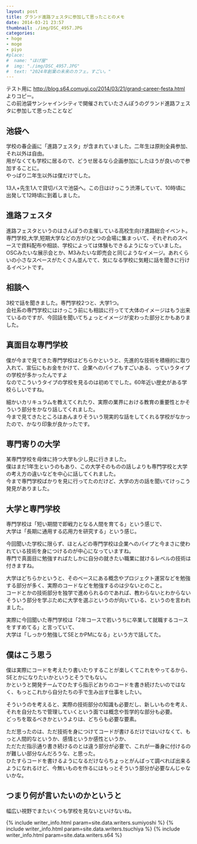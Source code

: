 ```yaml
---
layout: post
title: グランド進路フェスタに参加して思ったことのメモ
date: 2014-03-21 23:57
thumbnail: ./img/DSC_4957.JPG
categories:
- hoge
- moge
- piyo
#place:
#  name: "ほげ屋"
#  img: "./img/DSC_4957.JPG"
#  text: "2024年創業の未来のカフェ。すごい。"
---
```

テスト用に http://blog.s64.comugi.co/2014/03/21/grand-career-festa.html よりコピー。  
この前池袋サンシャインシティで開催されていたさんぽうのグランド進路フェスタに参加して思ったことなど

池袋へ
---------
学校の春企画に「進路フェスタ」が含まれていました。二年生は原則全員参加、それ以外は自由。  
用がなくても学校に居るので、どうせ居るなら企画参加にしたほうが良いので参加することに。  
やっぱり二年生以外は僕だけでした。

13人+先生1人で貸切バスで池袋へ。この日はけっこう渋滞していて、10時頃に出発して12時頃に到着しました。  

進路フェスタ
-----------
進路フェスタというのはさんぽうの主催している高校生向け進路総合イベント。  
専門学校,大学,短期大学などの方がひとつの会場に集まっいて、それぞれのスペースで資料配布や相談、学校によっては体験もできるようになっていました。  
OSCみたいな展示会とか、M3みたいな即売会と同じようなイメージ。あれくらいの小さなスペースがたくさん並んでて、気になる学校に気軽に話を聞きに行けるイベントです。

相談へ
-------
3校で話を聞きました。専門学校2つと、大学1つ。  
会社系の専門学校にはけっこう前にも相談に行ってて大体のイメージはもう出来ているのですが、今回話を聞いてちょっとイメージが変わった部分とかもありました。

真面目な専門学校
---------------
僕が今まで見てきた専門学校はどちらかというと、先進的な技術を積極的に取り入れて、宣伝にもお金をかけて、企業へのパイプもすごいある、っていうタイプの学校が多かったんですよ  
なのでこういうタイプの学校を見るのは初めてでした。60年近い歴史がある学校らしいですね。

細かいカリキュラムを教えてくれたり、実際の業界における教育の重要性とかそういう部分をかなり話してくれました。  
今まで見てきたところはあんまりそういう現実的な話をしてくれる学校がなかったので、かなり印象が良かったです。

専門寄りの大学
-------------
某専門学校を母体に持つ大学も少し見に行きました。  
僕はまだ1年生というのもあり、この大学そのものの話しよりも専門学校と大学の考え方の違いなどを中心に話してくれました。  
今まで専門学校ばかりを見に行ってたのだけど、大学の方の話を聞いてけっこう発見がありました。

大学と専門学校
--------------
専門学校は「短い期間で即戦力となる人間を育てる」という感じで、  
大学は「長期に通用する応用力を研究する」という感じ。

今回聞いた学校に限らず、ほとんどの専門学校は企業へのパイプと今まさに使われている技術を身につけるのが中心になっていますね。  
専門で真面目に勉強すればたしかに自分の就きたい職業に就けるレベルの技術は付きますね。

大学はどちらかというと、そのベースにある概念やプロジェクト運営などを勉強する部分が多く、実際のコードなどを勉強するのは少ないとのこと。  
コードとかの技術部分を独学で進められるのであれば、教わらないとわからないそういう部分を学ぶために大学を選ぶというのが向いている、というのを言われました。

実際に今回聞いた専門学校は「2年コースで若いうちに卒業して就職するコースをすすめてる」と言っていて、  
大学は「しっかり勉強してSEとかPMになる」という方で話してた。

僕はこう思う
-------------
僕は実際にコードを考えたり書いたりすることが楽しくてこれをやってるから、SEとかになりたいかというとそうでもない。  
かというと開発チームでひたすら指示どおりのコードを書き続けたいのではなく、もっとこれから自分たちの手で生み出す仕事をしたい。

そういうのを考えると、実際の技術部分の知識も必要だし、新しいものを考え、それを自分たちで管理していくという面では概念や哲学的な部分も必要。  
どっちを取るべきかというよりは、どちらも必要な要素。

ただ思ったのは、ただ技術を身につけてコードが書けるだけではいけなくて、もっと人間的なというか、感情というか感性というか、  
ただただ指示通り書き続けるのとは違う部分が必要で、これが一番身に付けるのが難しい部分なんだろうな、と思った。  
ひたすらコードを書けるようになるだけならちょっとがんばって調べれば出来るようになれるけど、今無いものを作るにはもっとそういう部分が必要なんじゃないかな。

つまり何が言いたいのかというと
----------------------------
幅広い視野でまたいくつも学校を見ないといけないね。

{% include writer_info.html param=site.data.writers.sumiyoshi %}
{% include writer_info.html param=site.data.writers.tsuchiya %}
{% include writer_info.html param=site.data.writers.s64 %}
<!-- {% include writer_info.html param=site.data.writers.blanketsheep %} -->
